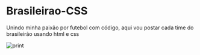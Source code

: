 # Brasileirao-CSS
Unindo minha paixão por futebol com código, aqui vou postar cada time do brasileirão usando html e css

![print](https://user-images.githubusercontent.com/71178140/120091436-7c44f280-c0e1-11eb-84e5-ff9221a09fa0.png)
